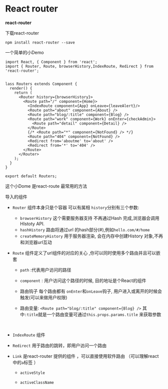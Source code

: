 # React router

 **react-router** 

 下载react-router

```	
npm install react-router --save
```

 一个简单的小Demo

```
import React, { Component } from 'react';
import { Router, Route, browserHistory,IndexRoute, Redirect } from 'react-router';


lass Routers extends Component {
  render() {
    return (
      <Router history={browserHistory}>
        <Route path="/" component={Home}>
          <IndexRoute component={App} onLeave={leaveAlert}/>
          <Route path="about" component={About} />
          <Route path="blog/:title" component={Blog} />
          <Route path="work" component={Work} onEnter={checkAdmin}>
            <Route path="detail" component={Detail} />
          </Route>
          {/* <Route path="*" component={NotFound} /> */}
          <Route path="404" component={NotFound} />
          <Redirect from='aboutme' to='about' />
          <Redirect from='*' to='404' />
        </Route>
      </Router>
    );
  }
}

export default Routers;

```

 

这个小Dome 是react-route 最常用的方法

导入的组件

- `Router`  组件本身只是个容器 可以有属相 `history`分别有三个参数:
  - `browserHistory`   这个需要服务器支持 不再通过Hash 完成,浏览器会调用HIstoty API.
  - `hashHistory`   路由将通过url 的hash部分(#),例如`hello.com/#/home`
  - `createMemoryHistory`  用于服务器渲染, 会在内存中创建History 对象,不再和浏览器url互动



- `Route`  组件定义了url组件的对应的关心 ,你可以同时使用多个路由并且可以嵌套

  - `path` :代表用户访问的路径

  - `component` :  用户访问这个路径的时候, 目的地址是个React的组件

  - 路由钩子 每个路由都有 `onEnter`和`onLeave`钩子, 用户进入或离开的时候会触发(可以来做用户权限)

  - 路由变量: `<Route path="blog/:title" component={Blog} />` 其中`:title`就是一个路由变量可通过`this.props.params.title`  来获取参数

    ​

- `IndexRoute` 组件

- `Redirect` 用于路由的跳转，即用户访问一个路由

- `Link`   是react-router 提供的组件 ，可以直接使用软件路由 （可以理解react 中的`a`标签  ）

  - `activeStyle`

  - `activeClassName`

    ​

  ​
